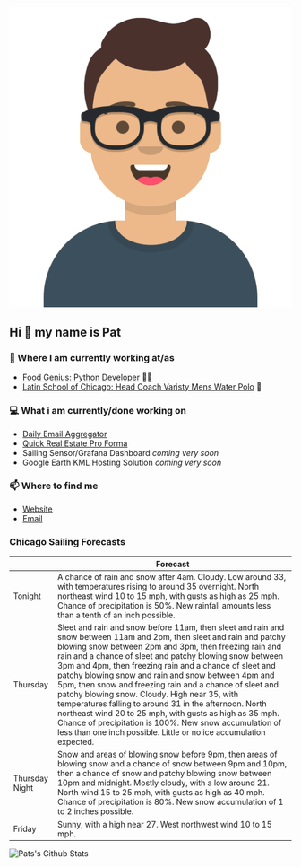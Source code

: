 [![Social banner for p-j-falconer](https://raw.githubusercontent.com/P-J-FALCONER/P-J-FALCONER/master/assets/avataaars.svg)](https://patfalconer.com/)
## Hi :wave: my name is Pat

### 💼 Where I am currently working at/as
- [Food Genius: Python Developer](https://getfoodgenius.com/) 🍔🐍
- [Latin School of Chicago: Head Coach Varisty Mens Water Polo](https://www.latinschool.org/) 🤽


### 💻 What i am currently/done working on
 - [Daily Email Aggregator](https://github.com/P-J-FALCONER/dott_daily_mail)
 - [Quick Real Estate Pro Forma](https://github.com/P-J-FALCONER/henry)
 - Sailing Sensor/Grafana Dashboard *coming very soon*
 - Google Earth KML Hosting Solution *coming very soon*

### 📫 Where to find me
 - [Website](https://patfalconer.com/)
 - [Email](mailto:patrick.j.falconer@gmail.com)


### Chicago Sailing Forecasts
|   | Forecast  |
|---|---|
| Tonight | A chance of rain and snow after 4am. Cloudy. Low around 33, with temperatures rising to around 35 overnight. North northeast wind 10 to 15 mph, with gusts as high as 25 mph. Chance of precipitation is 50%. New rainfall amounts less than a tenth of an inch possible. |
| Thursday | Sleet and rain and snow before 11am, then sleet and rain and snow between 11am and 2pm, then sleet and rain and patchy blowing snow between 2pm and 3pm, then freezing rain and rain and a chance of sleet and patchy blowing snow between 3pm and 4pm, then freezing rain and a chance of sleet and patchy blowing snow and rain and snow between 4pm and 5pm, then snow and freezing rain and a chance of sleet and patchy blowing snow. Cloudy. High near 35, with temperatures falling to around 31 in the afternoon. North northeast wind 20 to 25 mph, with gusts as high as 35 mph. Chance of precipitation is 100%. New snow accumulation of less than one inch possible. Little or no ice accumulation expected. |
| Thursday Night | Snow and areas of blowing snow before 9pm, then areas of blowing snow and a chance of snow between 9pm and 10pm, then a chance of snow and patchy blowing snow between 10pm and midnight. Mostly cloudy, with a low around 21. North wind 15 to 25 mph, with gusts as high as 40 mph. Chance of precipitation is 80%. New snow accumulation of 1 to 2 inches possible. |
| Friday | Sunny, with a high near 27. West northwest wind 10 to 15 mph. |

![Pats's Github Stats](https://github-readme-stats.vercel.app/api?username=p-j-falconer&show_icons=true&theme=radical)
